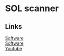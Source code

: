 # SOL scanner

## Links

[Software](https://scandimension.com/pages/software-install)  
[Software](https://scandimension.com/pages/quick-start-guide)  
[Youtube](https://www.youtube.com/channel/UCd5V8Qur6LSrSpYiskJpftg)
